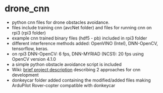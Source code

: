 # drone_cnn
* python cnn files for drone obstacles avoidance.
* files include training cnn (avcNet folder) and files for running cnn on rpi3 (rpi3 folder)
* example cnn trained binary files (hdf5 - pb) included in rpi3 folder
* different interference methods added: OpenVINO (Intel), DNN-OpenCV, tensorflow, keras.
* on rpi3 DNN-OpenCV: 6 fps, DNN-MYRIAD (NCS1): 20 fps using OpenCV version 4.1.0
* a simple python obstacle avoidance script is included
* Wiki: [brief project description](https://github.com/avncalst/drone_cnn/wiki) describing 2 approaches for cnn development
* donkeycar folder added containing the modified/added files making ArduPilot Rover-copter compatible with donkeycar
